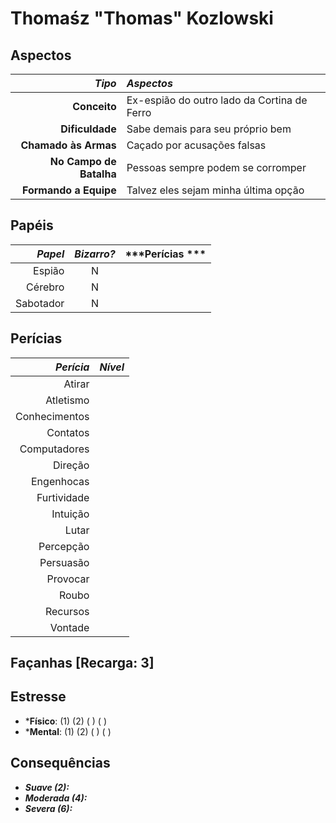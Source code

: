 # Thomaśz "Thomas" Kozlowski

## Aspectos

|              ***Tipo*** | ***Aspectos***                              |
|------------------------:|:--------------------------------------------|
|            **Conceito** | Ex-espião do outro lado da Cortina de Ferro |
|         **Dificuldade** | Sabe demais para seu próprio bem            |
|    **Chamado às Armas** | Caçado por acusações falsas                 |
| **No Campo de Batalha** | Pessoas sempre podem se corromper           |
|   **Formando a Equipe** | Talvez eles sejam minha última opção        |

## Papéis

| ***Papel*** | ***Bizarro?*** | ***Perícias *** |
|------------:|:--------------:|-----------------|
|      Espião | N              |                 |
|     Cérebro | N              |                 |
|   Sabotador | N              |                 |

## Perícias

| ***Perícia*** | ***Nível*** |
|--------------:|-------------|
|        Atirar |             |
|     Atletismo |             |
| Conhecimentos |             |
|      Contatos |             |
|  Computadores |             |
|       Direção |             |
|    Engenhocas |             |
|   Furtividade |             |
|      Intuição |             |
|         Lutar |             |
|     Percepção |             |
|     Persuasão |             |
|      Provocar |             |
|         Roubo |             |
|      Recursos |             |
|       Vontade |             |

## Façanhas [Recarga: 3]

## Estresse

+ ***Físico**: (1) (2) ( ) ( )
+ ***Mental**: (1) (2) ( ) ( )

## Consequências

+ ___Suave (2):___
+ ___Moderada (4):___
+ ___Severa (6):___
